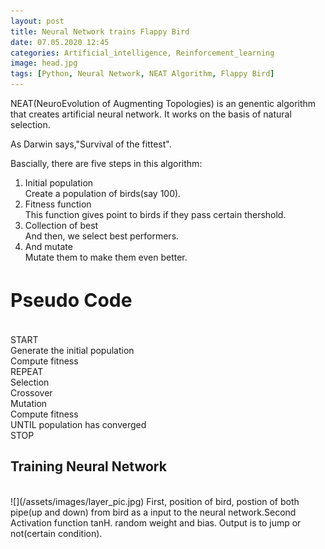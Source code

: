 ```yaml
---
layout: post
title: Neural Network trains Flappy Bird
date: 07.05.2020 12:45
categories: Artificial_intelligence, Reinforcement_learning
image: head.jpg
tags: [Python, Neural Network, NEAT Algorithm, Flappy Bird]
---
```


NEAT(NeuroEvolution of Augmenting Topologies) is an genentic algorithm that creates artificial neural network. It works on the basis of natural selection.<br>

As Darwin says,"Survival of the fittest".


Bascially, there are five steps in this algorithm:
<ol>
  <li>Initial population</li>
      Create a population of birds(say 100).
  <li>Fitness function</li>
      This function gives point to birds if they pass certain thershold.       
  <li>Collection of best</li>
      And then, we select best performers.
  <li>And mutate</li>
      Mutate them to make them even better.
</ol>  

  <h1 style="font-size:30px;">Pseudo Code</h1><br>
  START<br>
  Generate the initial population<br>
  Compute fitness<br>
  REPEAT<br>
      Selection<br>
      Crossover<br>
      Mutation<br>
      Compute fitness<br>
  UNTIL population has converged<br>
  STOP

  <h2>Training Neural Network</h2><br>
  ![](/assets/images/layer_pic.jpg)
  First, position of bird, postion of both pipe(up and down) from bird as a input to the neural network.Second Activation function tanH. random weight and bias. Output is to jump or not(certain condition).
